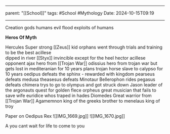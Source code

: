 
---
parent: "[[School]]"
tags:
	#School
	#Mythology 
Date: 2024-10-15T09:19

---

Creation
	gods
		humans
			evil
				flood
					exploits of humans

**Heros Of Myth**

Hercules
	Super strong [[Zeus]] kid orphans went through trials and training to be the best
acillese\
	dipped in river [[Styx]] invincible except for the heel
hector 
	acillese opponent
ajax
	hero from [[Trojan War]]
odissius
	hero from trojan war but gets lost in mediteranian for 10 years
	plans trojan horse
	slave to calypso for 10 years
oedipus
	defeats the sphinx - rewarded with kingdom
pearseus 
	defeats medusa
theasesus
	defeats Minotaur
Bellerophon
	rides pegasus
	defeats chimera 
	trys to go to olympus and got struck down
Jason
	leader of the argonauts quest for golden flece
orpheus
	great musician that fails to save wife euridice whos traped in hades
Diomedes 
	Great warrior from [[Trojan War]]
Agamemnon
	king of the greeks
	brother to menelaus king of troy

Paper on Oedipus Rex
	![[IMG_1669.jpg]]
	![[IMG_1670.jpg]]

A you cant wait for life to come to you
